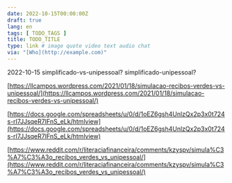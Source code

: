 ```yaml
---
date: 2022-10-15T00:00:00Z
draft: true
lang: en
tags: [ TODO_TAGS ]
title: TODO_TITLE
type: link # image quote video text audio chat
via: "[Who](http://example.com)"
---
```



2022-10-15 simplificado-vs-unipessoal? simplificado-unipessoal?


[https://llcampos.wordpress.com/2021/01/18/simulacao-recibos-verdes-vs-unipessoal/](https://llcampos.wordpress.com/2021/01/18/simulacao-recibos-verdes-vs-unipessoal/)

[https://docs.google.com/spreadsheets/u/0/d/1oEZ6gsh4UnlzQx2p3x0t724s-rI7JJsqeR7IFnS_eLk/htmlview](https://docs.google.com/spreadsheets/u/0/d/1oEZ6gsh4UnlzQx2p3x0t724s-rI7JJsqeR7IFnS_eLk/htmlview)

[https://www.reddit.com/r/literaciafinanceira/comments/kzyspv/simula%C3%A7%C3%A3o_recibos_verdes_vs_unipessoal/](https://www.reddit.com/r/literaciafinanceira/comments/kzyspv/simula%C3%A7%C3%A3o_recibos_verdes_vs_unipessoal/)

